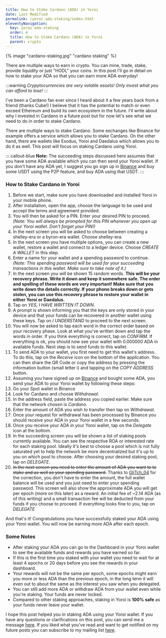 ```yaml
---
title: How to Stake Cardano (ADA) in Yoroi
date: Last Modified 
permalink: /yoroi-ada-staking/index.html
eleventyNavigation:
  key: yoroi-ada-staking
  order: 4
  title: How to Stake Cardano (ADA) in Yoroi
  parent: crypto
---
```

{% image "cardano-staking.jpg" "cardano staking" %}

There are multiple ways to earn in crypto. You can mine, trade, stake, provide liquidity or just "HODL" your coins. In this post I'll go in detail on how to stake your ADA so that you can earn more ADA everyday!

:::warning
*Crypytocurrencies are very volatile assets! Only invest what you can afford to lose!*
:::

I've been a Cardano fan ever since I heard about it a few years back from a friend (thanks Cube!) I believe that it has the potential to match or even exceed Ethereum and build its own ecosystem in the future. I'll write about why I invested in Cardano in a future post but for now let's see what we need to do in order to stake Cardano.

There are multiple ways to stake Cardano. Some exchanges like Binance for example offers a service which allows you to stake Cardano. On the other hand, there are wallets like Exodus, Yoroi and Daedalus which allows you to do it as well. This post will focus on staking Cardano using Yoroi.

::: callout-blue
**Note:** The succeeding steps discussed here assumes that you have some ADA available which you can then send your Yoroi wallet. If you don't have any ADA yet, I suggest you go sign up in [Binance](https://www.binance.com/en/register?ref=11362368) and buy some USDT using the P2P feature, and buy ADA using that USDT.
:::

### How to Stake Cardano in Yoroi

1. Before we start, make sure you have downloaded and installed Yoroi in your mobile phone.
2. After installation, open the app, choose the language to be used and accept the terms and agreement provided.
3. You will then be asked for a PIN. Enter your desired PIN to proceed. *(Note: You will always be prompted for this PIN whenever you open up your Yoroi wallet. Don't forget your PIN!)*
4. In the next screen you will be asked to choose between creating a shelley-era or a byron-era wallet. Choose shelley-era. 
5. In the next screen you have multiple options, you can create a new wallet, restore a wallet and connect to a ledger device. Choose *CREATE A WALLET* in this step.
6. Enter a name for your wallet and a spending password to continue. *(Note: This spending password will be used for your succeeding transactions in this wallet. Make sure to take note of it.)* 
7. In the next screen you will be shown 15 random words. **This will be your recovery phrase. Write it down and keep it somewhere safe. The order and spelling of these words are very important! Make sure that you write down the details correctly. If your phone breaks down or gets stolen, you can use this recovery phrase to restore your wallet in either Yoroi or Daedalus.**
8. Tap on *YES, I HAVE WRITTEN IT DOWN*.
9. A prompt is shown informing you that the keys are only stored in your device and that your funds can be recovered in another wallet using these keys. Tap on *I UNDERSTAND* to proceed to the next screen.
10. You will now be asked to tap each word in the correct order based on your recovery phase. Look at what you've written down and tap the words in order. If you think everything is correct, tap on *CONFIRM*. If everything is ok, you should now see your wallet with 0.000000 ADA in available funds. Next step is to send funds to this wallet.
11. To send ADA to your wallet, you first need to get this wallet's address. To do this, tap on the *Receive* icon on the bottom of the application. You can then share the QR Code or copy the address by pressing the information button (small letter i) and tapping on the *COPY ADDRESS* button.
12. Assuming you have signed up on [Binance](https://www.binance.com/en/register?ref=11362368) and bought some ADA, you send your ADA to your Yoroi wallet by following these steps:
13. Go your Spot wallet in Binance
14. Look for Cardano and choose *Withdrawal*. 
15. In the address field, paste the address you copied earlier. Make sure that the network chosen is *Cardano*.
16. Enter the amount of ADA you wish to transfer then tap on *Withdrawal*. 
17. Once your request for withdrawal has been processed by Binance you should receive your ADA in your Yoroi wallet in a few seconds.
18. Once you receive your ADA in your Yoroi wallet, tap on the *Delegate* icon at the bottom.
19. In the succeeding screen you will be shown a list of staking pools currently available. You can see the respective ROA or interested rate for each staking pool. Ideally it's best to choose a pool which is not fully saturated yet to help the network be more decentralized but it's up to you on which pool to choose. After choosing your desired staking pool, tap on *DELEGATE*.
20. ~~In the next screen you need to enter the amount of ADA you want to to stake and as well as your spending password.~~ Thanks to [GliTch_04](https://www.reddit.com/user/GliTch_04/) for the correction, you don't have to enter the amount, the full wallet balance will be used and you just need to enter your spending password. This screen will also show the approximate ADA you will get per epoch (more on this later) as a reward. An initial fee of ~2.14 ADA (as of this writing) and a small transaction fee will be deducted from your funds if you choose to proceed. If everything looks fine to you, tap on *DELEGATE*

And that's it! Congratulations you have successfully staked your ADA using your Yoroi wallet. You will now be earning more ADA after each epoch.

### Some Notes

+ After staking your ADA you can go to the Dashboard in your Yoroi wallet to see the available funds and rewards you have earned so far.
+ If this is the first time you staked with your wallet you need to wait for at least 4 epochs or 20 days before you see the rewards in your dashboard.
+ Your rewards will not be the same per epoch, some epochs might earn you more or less ADA than the previous epoch, in the long term it will even out to about the same as the interest you saw when you delegated.
+ You can still add more ADA or withdraw ADA from your wallet even while you're staking. Your funds are never locked.
+ Compared to other staking approaches, staking in Yoroi is **100% safe** as your funds never leave your wallet.

I hope this post helped you in staking ADA using your Yoroi wallet. If you have any questions or clarifications on this post, you can send me a message [here](/contact). If you liked what you've read and want to get notified on my future posts you can subscribe to my mailing list [here](/subscribe).
